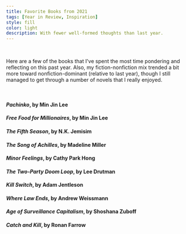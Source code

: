 ```yaml
---
title: Favorite Books from 2021
tags: [Year in Review, Inspiration]
style: fill
color: light
description: With fewer well-formed thoughts than last year.
---
```


<br>

Here are a few of the books that I've spent the most time pondering and reflecting on this past year. Also, my fiction-nonfiction mix trended a bit more toward nonfiction-dominant (relative to last year), though I still managed to get through a number of novels that I really enjoyed.

<br>

#### _Pachinko_, by Min Jin Lee
#### _Free Food for Millionaires_, by Min Jin Lee
#### _The Fifth Season_, by N.K. Jemisim
#### _The Song of Achilles_, by Madeline Miller
#### _Minor Feelings_, by Cathy Park Hong

#### _The Two-Party Doom Loop_, by Lee Drutman
#### _Kill Switch_, by Adam Jentleson
#### _Where Law Ends_, by Andrew Weissmann
#### _Age of Surveillance Capitalism_, by Shoshana Zuboff
#### _Catch and Kill_, by Ronan Farrow


